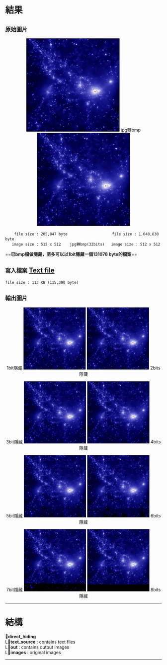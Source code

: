# 結果
## `原始圖片`
<p align="center">
  <img src="/direct_hiding/images/image.jpg" width="300" alt="original image">
  jpg轉bmp
  <img src="/direct_hiding/images/imgb.bmp" width="300" alt="original image">
</p>

```
    file size : 205,847 byte                    file size : 1,048,630 byte
   image size : 512 x 512    jpg轉bmp(32bits)   image size : 512 x 512
```
==**已bmp檔做隱藏，至多可以以1bit隱藏一個131078 byte的檔案**==


## `寫入檔案` [Text file](/direct_hiding/text_source/secret)
```
file size : 113 KB (115,390 byte)
```

## `輸出圖片`
<p align="center">
  1bit隱藏
  <img src="/direct_hiding/out/out_0.bmp" width="200">  
  <img src="/direct_hiding/out/out_1.bmp" width="200">
  2bits隱藏
</p>
<p align="center">
  3bit隱藏
  <img src="/direct_hiding/out/out_2.bmp" width="200">  
  <img src="/direct_hiding/out/out_3.bmp" width="200">
  4bits隱藏
</p>
<p align="center">
  5bit隱藏
  <img src="/direct_hiding/out/out_4.bmp" width="200">  
  <img src="/direct_hiding/out/out_5.bmp" width="200">
  6bits隱藏
</p>
<p align="center">
  7bit隱藏
  <img src="/direct_hiding/out/out_6.bmp" width="200">  
  <img src="/direct_hiding/out/out_7.bmp" width="200">
  8bits隱藏
</p>


---

# 結構
:file_folder:**direct_hiding**  
  L:file_folder:**text_source** : contains text files  
  L:file_folder:**out** : contains output images  
  L:file_folder:**images** : original images  

---

#
